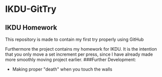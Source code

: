 # IKDU-GitTry
## IKDU Homework
This repository is made to contain my first try properly using GitHub

Furthermore the project contains my homework for IKDU.
It is the intention that you only move a set increment per press, since I have already made more smoothly moving project earlier.
###Further Development:
- Making proper "death" when you touch the walls
